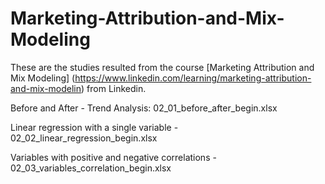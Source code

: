 # Marketing-Attribution-and-Mix-Modeling

These are the studies resulted from the course [Marketing Attribution and Mix Modeling] (https://www.linkedin.com/learning/marketing-attribution-and-mix-modelin) from Linkedin.


Before and After - Trend Analysis: 02_01_before_after_begin.xlsx

Linear regression with a single variable - 02_02_linear_regression_begin.xlsx

Variables with positive and negative correlations - 02_03_variables_correlation_begin.xlsx